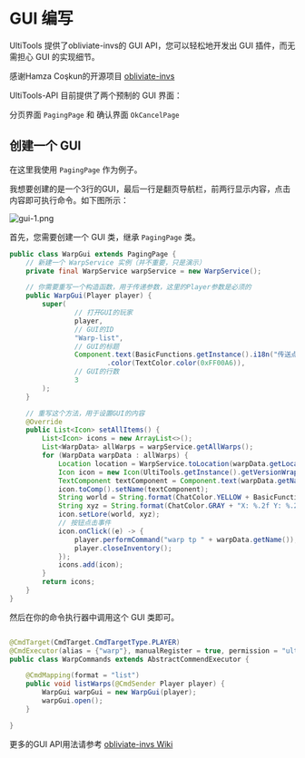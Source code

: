 # GUI 编写

UltiTools 提供了obliviate-invs的 GUI API，您可以轻松地开发出 GUI 插件，而无需担心 GUI 的实现细节。

感谢Hamza Coşkun的开源项目 [obliviate-invs](https://github.com/hamza-cskn/obliviate-invs)

UltiTools-API 目前提供了两个预制的 GUI 界面：

分页界面 `PagingPage` 和 确认界面 `OkCancelPage`

## 创建一个 GUI

在这里我使用 `PagingPage` 作为例子。

我想要创建的是一个3行的GUI，最后一行是翻页导航栏，前两行显示内容，点击内容即可执行命令。如下图所示：

![gui-1.png](/gui-1.png)

首先，您需要创建一个 GUI 类，继承 `PagingPage` 类。

```java
public class WarpGui extends PagingPage {
    // 新建一个 WarpService 实例（并不重要，只是演示）
    private final WarpService warpService = new WarpService();

    // 你需要重写一个构造函数，用于传递参数，这里的Player参数是必须的
    public WarpGui(Player player) {
        super(
                // 打开GUI的玩家
                player,
                // GUI的ID
                "Warp-list",
                // GUI的标题
                Component.text(BasicFunctions.getInstance().i18n("传送点列表"))
                        .color(TextColor.color(0xFF00A6)),
                // GUI的行数
                3
        );
    }

    // 重写这个方法，用于设置GUI的内容
    @Override
    public List<Icon> setAllItems() {
        List<Icon> icons = new ArrayList<>();
        List<WarpData> allWarps = warpService.getAllWarps();
        for (WarpData warpData : allWarps) {
            Location location = WarpService.toLocation(warpData.getLocation());
            Icon icon = new Icon(UltiTools.getInstance().getVersionWrapper().getEndEye());
            TextComponent textComponent = Component.text(warpData.getName()).color(TextColor.color(0xFF00A6));
            icon.toComp().setName(textComponent);
            String world = String.format(ChatColor.YELLOW + BasicFunctions.getInstance().i18n("所在世界 %s"), location.getWorld().getName());
            String xyz = String.format(ChatColor.GRAY + "X: %.2f Y: %.2f Z: %.2f", location.getX(), location.getY(), location.getZ());
            icon.setLore(world, xyz);
            // 按钮点击事件
            icon.onClick((e) -> {
                player.performCommand("warp tp " + warpData.getName());
                player.closeInventory();
            });
            icons.add(icon);
        }
        return icons;
    }
}
```

然后在你的命令执行器中调用这个 GUI 类即可。

```java

@CmdTarget(CmdTarget.CmdTargetType.PLAYER)
@CmdExecutor(alias = {"warp"}, manualRegister = true, permission = "ultikits.tools.command.warp", description = "传送点功能")
public class WarpCommands extends AbstractCommendExecutor {

    @CmdMapping(format = "list")
    public void listWarps(@CmdSender Player player) {
        WarpGui warpGui = new WarpGui(player);
        warpGui.open();
    }

}
```

更多的GUI API用法请参考 [obliviate-invs Wiki](https://github.com/hamza-cskn/obliviate-invs/wiki)
